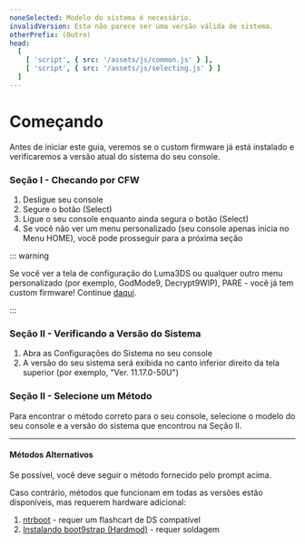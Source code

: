 ```yaml
---
noneSelected: Modelo do sistema é necessário.
invalidVersion: Esta não parece ser uma versão válida de sistema.
otherPrefix: (Outro)
head:
  [
    [ 'script', { src: '/assets/js/common.js' } ],
    [ 'script', { src: '/assets/js/selecting.js' } ]
  ]
---
```


# Começando

Antes de iniciar este guia, veremos se o custom firmware já está instalado e verificaremos a versão atual do sistema do seu console.

### Seção I - Checando por CFW

1. Desligue seu console
2. Segure o botão (Select)
3. Ligue o seu console enquanto ainda segura o botão (Select)
4. Se você não ver um menu personalizado (seu console apenas inicia no Menu HOME), você pode prosseguir para a próxima seção

::: warning

Se você ver a tela de configuração do Luma3DS ou qualquer outro menu personalizado (por exemplo, GodMode9, Decrypt9WIP), PARE - você já tem custom firmware! Continue [daqui](checking-for-cfw#what-to-do-next).

:::

### Seção II - Verificando a Versão do Sistema

1. Abra as Configurações do Sistema no seu console
2. A versão do seu sistema será exibida no canto inferior direito da tela superior (por exemplo, "Ver. 11.17.0-50U")

### Seção II - Selecione um Método

Para encontrar o método correto para o seu console, selecione o modelo do seu console e a versão do sistema que encontrou na Seção II.

<!--@include: @/_internal/consoleVersionSelect.html -->

---

#### Métodos Alternativos

Se possível, você deve seguir o método fornecido pelo prompt acima.

Caso contrário, métodos que funcionam em todas as versões estão disponíveis, mas requerem hardware adicional:

1. [ntrboot](ntrboot) - requer um flashcart de DS compatível
2. [Instalando boot9strap (Hardmod)](installing-boot9strap-\(hardmod\)) - requer soldagem
